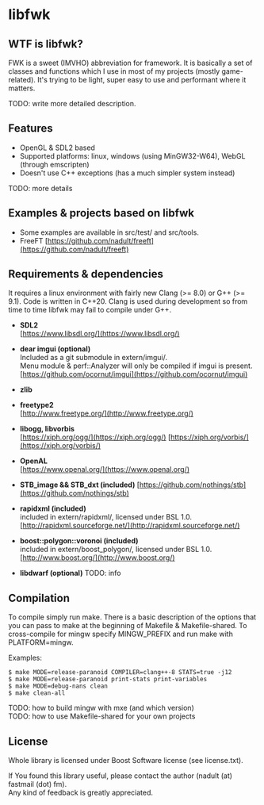 # libfwk

## WTF is libfwk?

FWK is a sweet (IMVHO) abbreviation for framework. It is basically a set of classes
and functions which I use in most of my projects (mostly game-related). It's trying
to be light, super easy to use and performant where it matters.

TODO: write more detailed description.

## Features

- OpenGL & SDL2 based
- Supported platforms: linux, windows (using MinGW32-W64), WebGL (through emscripten)
- Doesn't use C++ exceptions (has a much simpler system instead)

TODO: more details

## Examples & projects based on libfwk

* Some examples are available in src/test/ and src/tools.
* FreeFT [https://github.com/nadult/freeft](https://github.com/nadult/freeft)

## Requirements & dependencies

It requires a linux environment with fairly new Clang (>= 8.0) or G++ (>= 9.1).
Code is written in C++20. Clang is used during development so from time to
time libfwk may fail to compile under G++.

* **SDL2**   
	[https://www.libsdl.org/](https://www.libsdl.org/)

* **dear imgui (optional)**  
	Included as a git submodule in extern/imgui/.  
	Menu module & perf::Analyzer will only be compiled if imgui is present.  
	[https://github.com/ocornut/imgui](https://github.com/ocornut/imgui)

* **zlib**

* **freetype2**  
	[http://www.freetype.org/](http://www.freetype.org/)

* **libogg, libvorbis**  
	[https://xiph.org/ogg/](https://xiph.org/ogg/)
	[https://xiph.org/vorbis/](https://xiph.org/vorbis/)

* **OpenAL**  
	[https://www.openal.org/](https://www.openal.org/)

* **STB\_image && STB\_dxt (included)**
    [https://github.com/nothings/stb](https://github.com/nothings/stb)

* **rapidxml (included)**  
	included in extern/rapidxml/, licensed under BSL 1.0.  
	[http://rapidxml.sourceforge.net/](http://rapidxml.sourceforge.net/)

* **boost::polygon::voronoi (included)**   
    included in extern/boost_polygon/, licensed under BSL 1.0.  
	[http://www.boost.org/](http://www.boost.org/)

* **libdwarf (optional)**
    TODO: info

## Compilation

To compile simply run make. There is a basic description of the options that you can pass to make at the beginning of
Makefile & Makefile-shared. To cross-compile for mingw specify MINGW\_PREFIX and run make with PLATFORM=mingw.

Examples:

    $ make MODE=release-paranoid COMPILER=clang++-8 STATS=true -j12
    $ make MODE=release-paranoid print-stats print-variables
    $ make MODE=debug-nans clean
    $ make clean-all

TODO: how to build mingw with mxe (and which version)  
TODO: how to use Makefile-shared for your own projects

## License

Whole library is licensed under Boost Software license (see license.txt).

If You found this library useful, please contact the author (nadult (at) fastmail (dot) fm).  
Any kind of feedback is greatly appreciated.
